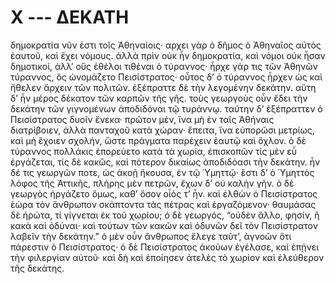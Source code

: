 
# X --- ΔΕΚΑΤΗ

δημοκρατία νῦν ἐστι τοῖς Ἀθηναίοις· αρχει γὰρ
ὁ δῆμος ὁ Ἀθηναῖος αὐτὸς ἑαυτοῦ, καὶ ἔχει νόμους.
ἀλλὰ πρὶν οὐκ ἦν δημοκρατία, καὶ νόμοι οὐκ ἦσαν
δημοτικοί, ἀλλ’ οὓς ἐθέλοι τιθέναι ὁ τύραννος· ἦρχε
γάρ τις τῶν Ἀθηνῶν τύραννος, ὃς ὠνομάζετο Πεισίστρατος·
οὗτος δ’ ὁ τύραννος ἦρχεν ὠς καὶ ἤθελεν
ἄρχειν τῶν πολιτῶν. ἐξέπραττε δὲ τὴν λεγομένην
δεκάτην. αὕτη δ’ ἦν μέρος δέκατον τῶν καρπῶν τῆς 
γῆς. τοὺς γεωργοὺς οὖν ἔδει τὴν δεκάτην τῶν γιγνομένων
ἀποδιδόναι τῷ τυράννῳ. ταύτην δ’ ἐξέπραττεν
ὁ Πεισίστρατος δυοῖν ἕνεκα· πρῶτον μέν, ἵνα μὴ
ἐν ταῖς Ἀθήναις διατρίβοιεν, ἀλλὰ πανταχοῦ κατὰ
χώραν· ἔπειτα, ἵνα εὐπορῶσι μετρίως, καὶ μὴ
ἔχοιεν σχολήν, ὥστε πράγματα παρέχειν ἑαυτῷ καὶ
ὄχλον. ὁ δὲ τύραννος πολλάκις ἐπορεύετο κατὰ τὰ
χωρία, ἐπισκοπῶν τίς μὲν εὖ ἐργάζεται, τίς δὲ κακῶς,
καὶ πότερον δικαίως ἀποδιδόασι τὴν δεκάτην.
ἦν δέ τις γεωργῶν ποτε, ὡς ἀκοῇ ἤκουσα, ἐν τῷ
Ὑμηττῷ· ἔστι δ’ ὁ Ὑμηττὸς λόφος τῆς Ἀττικῆς,
πλήρης μὲν πετρῶν, ἔχων δ’ οὐ καλὴν γῆν. ὁ δὲ
γεωργὸς ἠργάζετο ὅμως, καθ’ ὅσον οἷός τ’ ἦν. καὶ
ἐλθὼν ὁ Πεισίστρατος ἑώρα τὸν ἄνθρωπον σκάπτοντα
τὰς πέτρας καὶ ἐργαζόμενον· θαυμάσας δὲ
ἠρώτα, τί γίγνεται ἐκ τοῦ χωρίου; ὁ δὲ γεωργός,
“οὐδὲν ἄλλο, φησίν, ἢ κακὰ καὶ ὀδύναι· καὶ τούτων
τῶν κακῶν καὶ ὀδυνῶν δεῖ τὸν Πεισίστρατον λαβεῖν
τὴν δεκάτην.” ὁ μὲν οὖν ἄνθρωπος ἔλεγε ταῦτ’,
ἀγνοῶν ὅτι πάρεστιν ὁ Πεισίστρατος· ὁ δὲ Πεισίστρατος
ἀκούων ἐγέλασε, καὶ ἐπῄνει τὴν φιλεργίαν
αὐτοῦ· καὶ δὴ καὶ ἐποίησεν ἀτελὲς τὸ χωρίον καὶ
ἐλεύθερον τῆς δεκάτης.
